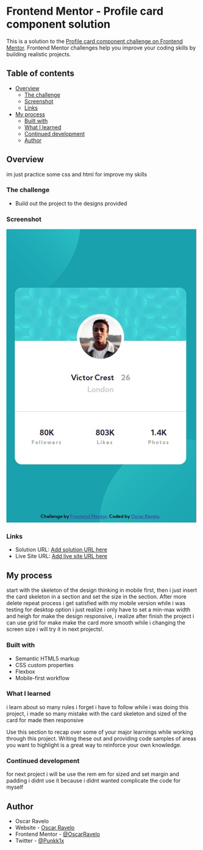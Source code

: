 # Frontend Mentor - Profile card component solution

This is a solution to the [Profile card component challenge on Frontend Mentor](https://www.frontendmentor.io/challenges/profile-card-component-cfArpWshJ). Frontend Mentor challenges help you improve your coding skills by building realistic projects.

## Table of contents

- [Overview](#overview)
  - [The challenge](#the-challenge)
  - [Screenshot](#screenshot)
  - [Links](#links)
- [My process](#my-process)
  - [Built with](#built-with)
  - [What I learned](#what-i-learned)
  - [Continued development](#continued-development)
  - [Author](#author)

## Overview

im just practice some css and html for improve my skills

### The challenge

- Build out the project to the designs provided

### Screenshot

![](./screenshot.jpg)

### Links

- Solution URL: [Add solution URL here](https://your-solution-url.com)
- Live Site URL: [Add live site URL here](https://your-live-site-url.com)

## My process

start with the skeleton of the design thinking in mobile first, then i just insert the card skeleton in a section and set the size in the section. After more delete repeat process i get satisfied with my mobile version while i was testing for desktop option i just realize i only have to set a min-max width and heigh for make the design responsive, i realize after finish the project i can use grid for make make the card more smooth while i changing the screen size i will try it in next projects!.

### Built with

- Semantic HTML5 markup
- CSS custom properties
- Flexbox
- Mobile-first workflow

### What I learned

i learn about so many rules i forget i have to follow while i was doing this project, i made so many mistake with the card skeleton and sized of the card for made then responsive

Use this section to recap over some of your major learnings while working through this project. Writing these out and providing code samples of areas you want to highlight is a great way to reinforce your own knowledge.

### Continued development

for next project i will be use the rem em for sized and set margin and padding i didnt use it because i didnt wanted complicate the code for myself

## Author

- Oscar Ravelo
- Website - [Oscar Ravelo](https://github.com/OscarRavelo)
- Frontend Mentor - [@OscarRavelo](https://www.frontendmentor.io/profile/OscarRavelo)
- Twitter - [@Punkk1x](https://twitter.com/Punkk1x)


